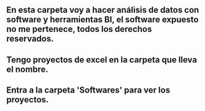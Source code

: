 ## En esta carpeta voy a hacer análisis de datos con software y herramientas BI, el software expuesto no me pertenece, todos los derechos reservados.
## Tengo proyectos de excel en la carpeta que lleva el nombre.
## Entra a la carpeta 'Softwares' para ver los proyectos.
